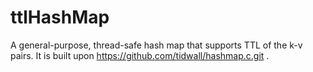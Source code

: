 # ttlHashMap
A general-purpose, thread-safe hash map that supports TTL of the k-v pairs. It is built upon https://github.com/tidwall/hashmap.c.git .
